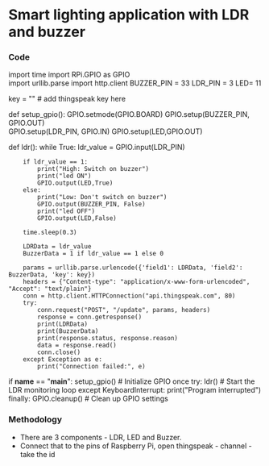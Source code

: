 # Smart lighting application with LDR and buzzer 

### Code

import time
import RPi.GPIO as GPIO  
import urllib.parse
import http.client
BUZZER_PIN = 33
LDR_PIN = 3
LED= 11


key = ""   # add thingspeak key here

def setup_gpio():
    GPIO.setmode(GPIO.BOARD)
    GPIO.setup(BUZZER_PIN, GPIO.OUT)  
    GPIO.setup(LDR_PIN, GPIO.IN)
    GPIO.setup(LED,GPIO.OUT)

def ldr():
    while True:
        ldr_value = GPIO.input(LDR_PIN) 
       
        if ldr_value == 1:
            print("High: Switch on buzzer")
            print("led ON")
            GPIO.output(LED,True)
        else:
            print("Low: Don't switch on buzzer")
            GPIO.output(BUZZER_PIN, False)
            print("led OFF")
            GPIO.output(LED,False)
       
        time.sleep(0.3)
       
        LDRData = ldr_value
        BuzzerData = 1 if ldr_value == 1 else 0
       
        params = urllib.parse.urlencode({'field1': LDRData, 'field2': BuzzerData, 'key': key})
        headers = {"Content-type": "application/x-www-form-urlencoded", "Accept": "text/plain"}
        conn = http.client.HTTPConnection("api.thingspeak.com", 80)
        try:
            conn.request("POST", "/update", params, headers)
            response = conn.getresponse()
            print(LDRData)
            print(BuzzerData)
            print(response.status, response.reason)
            data = response.read()
            conn.close()
        except Exception as e:
            print("Connection failed:", e)

if __name__ == "__main__":
    setup_gpio()  # Initialize GPIO once
    try:
        ldr()  # Start the LDR monitoring loop
    except KeyboardInterrupt:
        print("Program interrupted")
    finally:
        GPIO.cleanup()  # Clean up GPIO settings


### Methodology 
* There are 3 components - LDR, LED and Buzzer.
* Connect that to the pins of Raspberry Pi, open thingspeak - channel - take the id
